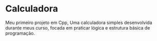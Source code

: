 # Calculadora
Meu primeiro projeto em Cpp, Uma calculadora simples desenvolvida durante meus curso, focada em praticar lógica e estrutura básica de programação.
